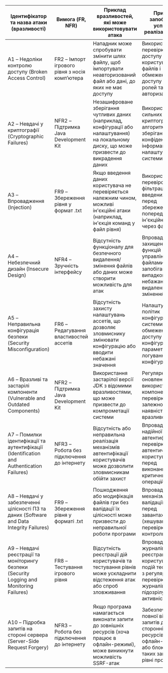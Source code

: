 | Ідентифікатор та назва атаки (вразливості)  | Вимога (FR, NFR)                                  | Приклад вразливостей, які може використовувати атака                                                                                      | Приклад запобігання успішної реалізації атаки                                                                                   |
|---------------------------------------------|---------------------------------------------------|------------------------------------------------------------------------------------------------------------------------------------------|------------------------------------------------------------------------------------------------------------------------------|
| A1 – Недоліки контролю доступу (Broken Access Control) | FR2 – Імпорт ігрового рівня з носія комп’ютера     | Нападник може спробувати змінити шлях файлу, щоб імпортувати неавторизований файл або дані, до яких не має доступу                        | Використання перевірки прав доступу користувача до файлів і обмеження доступу на основі ролей та авторизації                  |
| A2 – Невдачі у криптографії (Cryptographic Failures) | NFR2 – Підтримка Java Development Kit             | Незашифроване зберігання чутливих даних (наприклад, конфігурації або налаштування) на локальному диску, що може призвести до викрадення даних | Використання сильних криптографічних алгоритмів для зберігання конфіденційної інформації та налаштувань системи               |
| A3 – Впровадження (Injection)               | FR9 – Збереження рівня у формат .txt               | Якщо введення даних користувача не перевіряється належним чином, можливі ін'єкційні атаки (наприклад, ін'єкція команд у файл рівня)       | Використання перевірок і фільтрації введених даних перед збереженням і попередження ін'єкційних атак через файли              |
| A4 – Небезпечний дизайн (Insecure Design)   | NFR4 – Зручність інтерфейсу                       | Відсутність функціоналу для безпечного видалення/змінення файлів або даних може створити можливість для атак                             | Впровадження захищених функцій управління файлами, що запобігають випадковому або небажаному видаленню/змінення даних         |
| A5 – Неправильна конфігурація безпеки (Security Misconfiguration) | FR6 – Редагування властивостей ассетів            | Відсутність захисту налаштувань ассетів, що дозволяє зловмиснику змінювати конфігурацію або вводити небажані значення                     | Налаштування політик конфігурації системи з обмеженням доступу до конфігураційних параметрів і логування змін конфігурації     |
| A6 – Вразливі та застарілі компоненти (Vulnerable and Outdated Components) | NFR2 – Підтримка Java Development Kit             | Використання застарілої версії JDK з відомими вразливостями, що може призвести до компрометації системи                                    | Регулярне оновлення використовуваних компонентів і перевірка залежностей на наявність вразливостей                            |
| A7 – Помилки ідентифікації та аутентифікації (Identification and Authentication Failures) | NFR3 – Робота без підключення до інтернету         | Відсутність або неправильна реалізація механізмів автентифікації користувачів може дозволити зловмисникам обійти захист                   | Впровадження надійної автентифікації та перевірки автентичності користувача перед виконанням критичних операцій                |
| A8 – Невдачі у забезпеченні цілісності ПЗ та даних (Software and Data Integrity Failures) | FR9 – Збереження рівня у форматі .txt             | Пошкодження або модифікація файлів гри без валідації їх цілісності може призвести до неправильної роботи програми                         | Впровадження механізмів валідації файлів перед завантаженням (хешування або перевірка контрольних сум)                        |
| A9 – Невдачі реєстрації та моніторингу безпеки (Security Logging and Monitoring Failures) | FR8 – Тестування ігрового рівня                   | Відсутність реєстрації дій користувачів та тестування рівнів може ускладнити відстеження атак або спроб зловживання                      | Впровадження журналів реєстрації дій користувачів та подій тестування з регулярною перевіркою журналів на підозрілу активність |
| A10 – Підробка запитів на стороні сервера (Server-Side Request Forgery) | NFR3 – Робота без підключення до інтернету         | Якщо програма намагається виконати запити до зовнішніх ресурсів (хоча працює в офлайн-режимі), може виникнути можливість SSRF-атак       | Забезпечення повної відсутності запитів до сторонніх ресурсів у офлайн-режимі або блокування таких запитів на рівні програми    |
